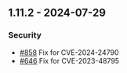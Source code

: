 ## 1.11.2 - 2024-07-29
### Security
* [#858](https://github.com/vertica/vertica-kubernetes/issues/858) Fix for CVE-2024-24790
* [#646](https://github.com/vertica/vertica-kubernetes/issues/646) Fix for CVE-2023-48795